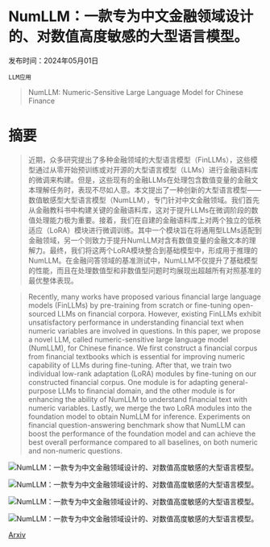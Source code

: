 # NumLLM：一款专为中文金融领域设计的、对数值高度敏感的大型语言模型。

发布时间：2024年05月01日

`LLM应用`

> NumLLM: Numeric-Sensitive Large Language Model for Chinese Finance

# 摘要

> 近期，众多研究提出了多种金融领域的大型语言模型（FinLLMs），这些模型通过从零开始预训练或对开源的大型语言模型（LLMs）进行金融语料库的微调来构建。但是，这些现有的金融LLMs在处理包含数值变量的金融文本理解任务时，表现不尽如人意。本文提出了一种创新的大型语言模型——数值敏感型大型语言模型（NumLLM），专门针对中文金融领域。我们首先从金融教科书中构建关键的金融语料库，这对于提升LLMs在微调阶段的数值处理能力极为重要。接着，我们在自建的金融语料库上对两个独立的低秩适应（LoRA）模块进行微调训练。其中一个模块旨在将通用型LLMs适配到金融领域，另一个则致力于提升NumLLM对含有数值变量的金融文本的理解力。最终，我们将这两个LoRA模块整合到基础模型中，形成用于推理的NumLLM。在金融问答领域的基准测试中，NumLLM不仅提升了基础模型的性能，而且在处理数值型和非数值型问题时均展现出超越所有对照基准的最优整体表现。

> Recently, many works have proposed various financial large language models (FinLLMs) by pre-training from scratch or fine-tuning open-sourced LLMs on financial corpora. However, existing FinLLMs exhibit unsatisfactory performance in understanding financial text when numeric variables are involved in questions. In this paper, we propose a novel LLM, called numeric-sensitive large language model (NumLLM), for Chinese finance. We first construct a financial corpus from financial textbooks which is essential for improving numeric capability of LLMs during fine-tuning. After that, we train two individual low-rank adaptation (LoRA) modules by fine-tuning on our constructed financial corpus. One module is for adapting general-purpose LLMs to financial domain, and the other module is for enhancing the ability of NumLLM to understand financial text with numeric variables. Lastly, we merge the two LoRA modules into the foundation model to obtain NumLLM for inference. Experiments on financial question-answering benchmark show that NumLLM can boost the performance of the foundation model and can achieve the best overall performance compared to all baselines, on both numeric and non-numeric questions.

![NumLLM：一款专为中文金融领域设计的、对数值高度敏感的大型语言模型。](../../..//opt/data/Projects/HuggingArxiv/paper_images/2405.00566/x1.png)

![NumLLM：一款专为中文金融领域设计的、对数值高度敏感的大型语言模型。](../../..//opt/data/Projects/HuggingArxiv/paper_images/2405.00566/x2.png)

![NumLLM：一款专为中文金融领域设计的、对数值高度敏感的大型语言模型。](../../..//opt/data/Projects/HuggingArxiv/paper_images/2405.00566/x3.png)

![NumLLM：一款专为中文金融领域设计的、对数值高度敏感的大型语言模型。](../../..//opt/data/Projects/HuggingArxiv/paper_images/2405.00566/x4.png)

[Arxiv](https://arxiv.org/abs/2405.00566)